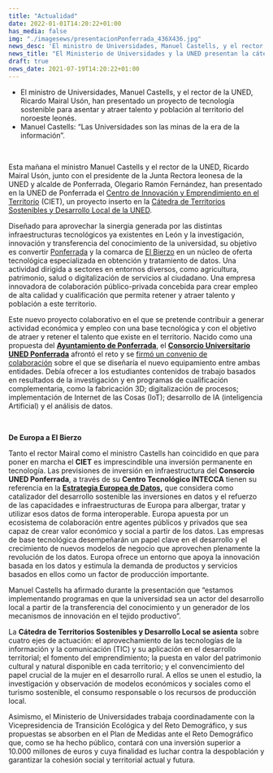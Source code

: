 ```yaml
---
title: "Actualidad"   
date: 2022-01-01T14:20:22+01:00
has_media: false
img: "./imagesews/presentacionPonferrada_436X436.jpg"
news_desc: 'El ministro de Universidades, Manuel Castells, y el rector de la UNED, Ricardo Mairal Usón, han presentado un proyecto de tecnología sostenible para asentar y atraer talento y población al territorio del noroeste leonés. Manuel Castells: “Las Universidades son las minas de la era de la información”.'
news_title: "El Ministerio de Universidades y la UNED presentan la cátedra de territorios sostenibles en Ponferrada"
draft: true
news_date: 2021-07-19T14:20:22+01:00
---
```

<ul>
<li>El ministro de Universidades, Manuel Castells, y el rector de la UNED, Ricardo Mairal Us&oacute;n, han presentado un proyecto de tecnolog&iacute;a sostenible para asentar y atraer talento y poblaci&oacute;n al territorio del noroeste leon&eacute;s.</li>
<li>Manuel Castells: &ldquo;Las Universidades son las minas de la era de la informaci&oacute;n&rdquo;.</li>
</ul>
<p>&nbsp;</p>
<p>Esta ma&ntilde;ana el ministro Manuel Castells y el rector de la UNED, Ricardo Mairal Us&oacute;n, junto con el presidente de la Junta Rectora leonesa de la UNED y alcalde de Ponferrada,&nbsp;Olegario Ram&oacute;n Fern&aacute;ndez, han presentado en la UNED de Ponferrada el<span>&nbsp;</span><a href="http://comunicacion.intecca.uned.es/?tag=centro-de-innovacion-y-emprendimiento-en-el-territorio-ciet">Centro de Innovaci&oacute;n y Emprendimiento en el Territorio</a><span>&nbsp;</span>(CIET), un proyecto inserto en la<span>&nbsp;</span><a href="http://catedraturismosostenible.es/">C&aacute;tedra de Territorios Sostenibles y Desarrollo Local de la UNED</a>.</p>
<p>Dise&ntilde;ado para aprovechar la sinergia generada por las distintas infraestructuras tecnol&oacute;gicos ya existentes en Le&oacute;n y la investigaci&oacute;n, innovaci&oacute;n y transferencia del conocimiento de la universidad, su objetivo es convertir<span>&nbsp;</span><a href="https://www.ayuntamiento-espana.es/ayuntamiento-ponferrada.html">Ponferrada</a><span>&nbsp;</span>y la comarca de<span>&nbsp;</span><a href="https://ccbierzo.com/municipios/">El Bierzo</a><span>&nbsp;</span>en un n&uacute;cleo de oferta tecnol&oacute;gica especializada en obtenci&oacute;n y tratamiento de datos. Una actividad dirigida a sectores en entornos diversos, como agricultura, patrimonio, salud o digitalizaci&oacute;n de servicios al ciudadano. Una empresa innovadora de colaboraci&oacute;n p&uacute;blico-privada concebida para crear empleo de alta calidad y cualificaci&oacute;n que permita retener y atraer talento y poblaci&oacute;n a este territorio.</p>
<p>Este nuevo proyecto colaborativo en el que se pretende contribuir a generar actividad econ&oacute;mica y empleo con una base tecnol&oacute;gica y con el objetivo de atraer y retener el talento que existe en el territorio. Nacido como una propuesta del<span>&nbsp;</span><a href="https://www.ponferrada.org/es"><strong>Ayuntamiento de Ponferrada</strong></a>, el<span>&nbsp;</span><a href="http://www.consorciounedponferrada.es/"><strong>Consorcio Universitario UNED Ponferrada</strong></a><span>&nbsp;</span>afront&oacute; el reto y se<span>&nbsp;</span><a href="http://portal.uned.es/portal/page?_pageid=93,70857998&amp;_dad=portal&amp;_schema=PORTAL">firm&oacute; un convenio de colaboraci&oacute;n</a><span>&nbsp;</span>sobre el que se dise&ntilde;ar&iacute;a el nuevo equipamiento entre ambas entidades. Deb&iacute;a ofrecer a los estudiantes contenidos de trabajo basados en resultados de la investigaci&oacute;n y en programas de cualificaci&oacute;n complementaria, como la fabricaci&oacute;n 3D; digitalizaci&oacute;n de procesos; implementaci&oacute;n de Internet de las Cosas (IoT); desarrollo de IA (inteligencia Artificial) y el an&aacute;lisis de datos.</p>
<p>&nbsp;</p>
<p><strong>De Europa a El Bierzo</strong></p>
<p>Tanto el rector Mairal como el ministro Castells han coincidido en que para poner en marcha el<span>&nbsp;</span><strong>CIET</strong><span>&nbsp;</span>es imprescindible una inversi&oacute;n permanente en tecnolog&iacute;a. Las previsiones de inversi&oacute;n en infraestructura del<span>&nbsp;</span><strong>Consorcio UNED Ponferrada</strong>, a trav&eacute;s de su<span>&nbsp;</span><strong>Centro Tecnol</strong><strong>&oacute;</strong><strong>gico INTECCA</strong><span>&nbsp;</span>tienen su referencia en la<span>&nbsp;</span><a href="https://ec.europa.eu/info/strategy/priorities-2019-2024/europe-fit-digital-age/european-data-strategy_es"><strong>Estrategia Europea de Datos</strong></a><strong>,</strong><span>&nbsp;</span>que considera como catalizador del desarrollo sostenible las inversiones en datos y el refuerzo de las capacidades e infraestructuras de Europa para albergar, tratar y utilizar esos datos de forma interoperable. Europa apuesta por un ecosistema de colaboraci&oacute;n entre agentes p&uacute;blicos y privados que sea capaz de crear valor econ&oacute;mico y social a partir de los datos. Las empresas de base tecnol&oacute;gica desempe&ntilde;ar&aacute;n un papel clave en el desarrollo y el crecimiento de nuevos modelos de negocio que aprovechen plenamente la revoluci&oacute;n de los datos. Europa ofrece un entorno que apoya la innovaci&oacute;n basada en los datos y estimula la demanda de productos y servicios basados en ellos como un factor de producci&oacute;n importante.</p>
<p>Manuel Castells ha afirmado durante la presentaci&oacute;n que &ldquo;estamos implementando programas en que la universidad sea un actor del desarrollo local a partir de la transferencia del conocimiento y un generador de los mecanismos de innovaci&oacute;n en el tejido productivo&rdquo;.</p>
<p>La<span>&nbsp;</span><strong>C&aacute;tedra de Territorios Sostenibles y Desarrollo Local se asienta</strong><span>&nbsp;</span>sobre cuatro ejes de actuaci&oacute;n: el aprovechamiento de las tecnolog&iacute;as de la informaci&oacute;n y la comunicaci&oacute;n (TIC) y su aplicaci&oacute;n en el desarrollo territorial; el fomento del emprendimiento; la puesta en valor del patrimonio cultural y natural disponible en cada territorio; y el convencimiento del papel crucial de la mujer en el desarrollo rural. A ellos se unen el estudio, la investigaci&oacute;n y observaci&oacute;n de modelos econ&oacute;micos y sociales como el turismo sostenible, el consumo responsable o los recursos de producci&oacute;n local.</p>
<p>Asimismo, el Ministerio de Universidades trabaja coordinadamente con la Vicepresidencia de Transici&oacute;n Ecol&oacute;gica y del Reto Demogr&aacute;fico, y sus propuestas se absorben en el Plan de Medidas ante el Reto Demogr&aacute;fico que, como se ha hecho p&uacute;blico, contar&aacute; con una inversi&oacute;n superior a 10.000 millones de euros y cuya finalidad es luchar contra la despoblaci&oacute;n y garantizar la cohesi&oacute;n social y territorial actual y futura.</p>